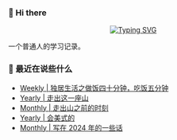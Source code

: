 ### 👋 Hi there
<div align="center">

[![Typing SVG](https://readme-typing-svg.herokuapp.com?lines=Stay+hungry%2C+Stay+foolish.;%E6%84%BF%E4%BA%BA%E4%B8%8E%E4%BA%BA%E9%83%BD%E8%83%BD%E5%A4%9F%E7%9C%9F%E8%AF%9A%E6%B2%9F%E9%80%9A%E3%80%82)](https://git.io/typing-svg)

</div>
一个普通人的学习记录。

### 📝 最近在说些什么
<!-- BLOG-POST-LIST:START -->
- [Weekly | 独居生活之做饭四十分钟，吃饭五分钟](https://shixiaocaia.fun/posts/ee85e38e/)
- [Yearly | 走出这一座山](https://shixiaocaia.fun/posts/438c89e6/)
- [Monthly | 走出山之前的时刻](https://shixiaocaia.fun/posts/ef594bd9/)
- [Yearly | 会美式的](https://shixiaocaia.fun/posts/8bfc4349/)
- [Monthly | 写在 2024 年的一些话](https://shixiaocaia.fun/posts/b0576fda/)
<!-- BLOG-POST-LIST:END -->
